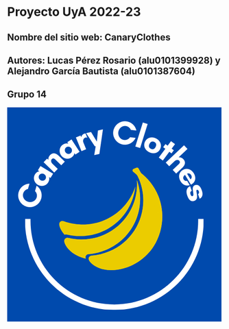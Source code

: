# Proyecto UyA 2022-23
## Nombre del sitio web: CanaryClothes
## Autores: Lucas Pérez Rosario (alu0101399928) y Alejandro García Bautista (alu0101387604) 
## Grupo 14

![Logo CanaryClothes](./img/Logo.png)